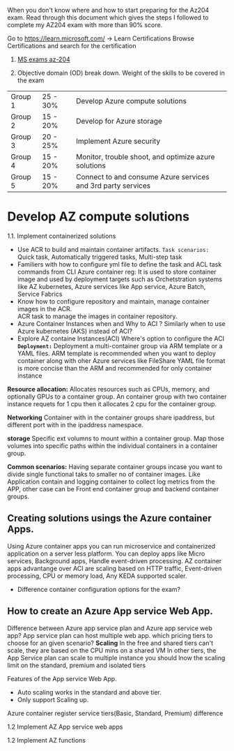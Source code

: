 When you don't know where and how to start preparing for the Az204 exam. Read through this document
which gives the steps I followed to complete my AZ204 exam with more than 90% score.

Go to https://learn.microsoft.com/ -> Learn  Certifications  Browse Certifications 
and search for the certification 

1.  [MS exams az-204](https://learn.microsoft.com/en-us/certifications/exams/az-204/)

2. Objective domain (OD) break down.
Weight of the skills to be covered in the exam

||||
|---|---|---|
|Group 1| 25 - 30%| Develop Azure compute solutions|
|Group 2| 15 - 20%| Develop for Azure storage|
|Group 3| 20 - 25%| Implement Azure security|
|Group 4| 15 - 20%| Monitor, trouble shoot, and optimize azure solutions|
|Group 5| 15 - 20%| Connect to and consume Azure services and 3rd party services|

# Develop AZ compute solutions
1.1. Implement containerized solutions
 - Use ACR to build and maintain container artifacts.
 `Task scenarios:` Quick task, Automatically triggered tasks, Multi-step task
 - Familiers with how to configure yml file to define the task and ACL task commands from CLI
 Azure container reg: It is used to store container image and used by deployment targets such as Orchetstration systems like AZ kubernetes, Azure services like App service, Azure Batch,
  Service Fabrics
 - Know how to configure repository and maintain, manage container images in the ACR.  
 ACR task to manage the images in container repository.
 - Azure Container Instances when and Why to ACI ? Similarly 
 when to use Azure kubernetes (AKS) instead of ACI?
 -  Explore AZ containe Instances(ACI)
  Where's option to configure the ACI
  **`Deployment:`** Deployment a multi-container group via ARM template
   or a YAML files. 
   ARM template is recommended when you want to deploy container 
   along with oher Azure services like FileShare
   YAML file format is more concise than the ARM and recommended for only container instance

   **Resource allocation:** Allocates resources such as CPUs, memory, 
   and optionally GPUs to a container group. An container group with two container instance requets for 1 cpu then it allocates 2 cpu for the container group.

   **Networking** Container with in the container groups share ipaddress, but different port with in the ipaddress namespace.

   **storage** Specific ext volumns to mount within a container group. Map those volumes into specific paths within the individual containers in a container group.

   **Common scenarios:** Having separate container groups incase you want to divide  single functional taks to smaller no of container images. Like Application contain and logging container to collect log metrics from the APP, other case can be Front end container group and backend container groups.

   ## Creating solutions usings the Azure container Apps.
   Using Azure container apps you can run microservice and containerized application 
on a server less platform. You can deploy apps like Micro services, Background apps, Handle event-driven processing. 
AZ container apps advantange over ACI are scaling based on HTTP traffic, Event-driven processing, CPU or memory load, Any KEDA supported scaler.
- Difference container configuration options for the exam?
## How to create an Azure App service Web App. 
Difference between Azure app service plan and Azure app service web app?
App service plan can host multiple web app. 
which pricing tiers to choose for an given scenario?
**Scaling** In the free and shared tiers can't scale, they are based on the CPU mins on a shared VM
In other tiers, the App Service plan can scale to multiple instance you should lnow the scaling limit on the standard, premium and isolated tiers 

Features of the App service Web App.
- Auto scaling works in the standard and above tier. 
- Only support Scaling up.





 Azure container register service tiers(Basic, Standard, Premium) difference 


1.2 Implement AZ App service web apps

1.2 Implement AZ functions


 
 
